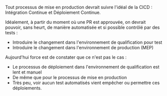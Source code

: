 
Tout processus de mise en production devrait suivre l'idéal de la CICD : 
Intégration Continue et Déploiement Continue. 

Idéalement, à partir du moment où une PR est approuvée, on devrait pouvoir, sans heurt, 
de manière automatisée et si possible contrôlé par des tests : 
- Introduire le changement dans l'environnement de qualification pour test 
- Introduire le changement dans l'environnement de production (MEP)

Aujourd'hui force est de constater que ce n'est pas le cas : 
- Le processus de déploiement dans l'environnement de qualification est lent et manuel
- De même que pour le processus de mise en production
- Très peu, voir aucun test automatisés vient empêcher ou permettre ces déploiements. 


